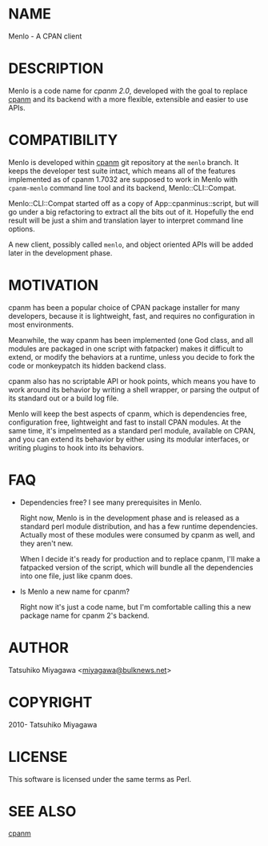 # NAME

Menlo - A CPAN client

# DESCRIPTION

Menlo is a code name for _cpanm 2.0_, developed with the goal to
replace [cpanm](https://metacpan.org/pod/cpanm) and its backend with a more flexible, extensible and
easier to use APIs.

# COMPATIBILITY

Menlo is developed within [cpanm](https://metacpan.org/pod/cpanm) git repository at the `menlo`
branch. It keeps the developer test suite intact, which means all of
the features implemented as of cpanm 1.7032 are supposed to work in
Menlo with `cpanm-menlo` command line tool and its backend,
Menlo::CLI::Compat.

Menlo::CLI::Compat started off as a copy of App::cpanminus::script,
but will go under a big refactoring to extract all the bits out of
it. Hopefully the end result will be just a shim and translation layer
to interpret command line options.

A new client, possibly called `menlo`, and object oriented APIs will
be added later in the development phase.

# MOTIVATION

cpanm has been a popular choice of CPAN package installer for many
developers, because it is lightweight, fast, and requires no
configuration in most environments.

Meanwhile, the way cpanm has been implemented (one God class, and all
modules are packaged in one script with fatpacker) makes it difficult
to extend, or modify the behaviors at a runtime, unless you decide to
fork the code or monkeypatch its hidden backend class.

cpanm also has no scriptable API or hook points, which means you have
to work around its behavior by writing a shell wrapper, or parsing the
output of its standard out or a build log file.

Menlo will keep the best aspects of cpanm, which is dependencies free,
configuration free, lightweight and fast to install CPAN modules. At
the same time, it's impelmented as a standard perl module, available
on CPAN, and you can extend its behavior by either using its modular
interfaces, or writing plugins to hook into its behaviors.

# FAQ

- Dependencies free? I see many prerequisites in Menlo.

    Right now, Menlo is in the development phase and is released as a
    standard perl module distribution, and has a few runtime
    dependencies. Actually most of these modules were consumed by cpanm as
    well, and they aren't new.

    When I decide it's ready for production and to replace cpanm, I'll
    make a fatpacked version of the script, which will bundle all the
    dependencies into one file, just like cpanm does.

- Is Menlo a new name for cpanm?

    Right now it's just a code name, but I'm comfortable calling this a
    new package name for cpanm 2's backend.

# AUTHOR

Tatsuhiko Miyagawa &lt;miyagawa@bulknews.net>

# COPYRIGHT

2010- Tatsuhiko Miyagawa

# LICENSE

This software is licensed under the same terms as Perl.

# SEE ALSO

[cpanm](https://metacpan.org/pod/cpanm)
